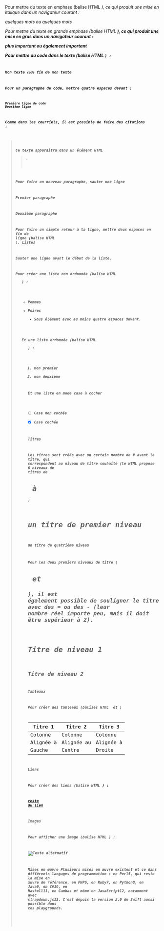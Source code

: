 Pour mettre du texte en emphase (balise HTML <em>), ce qui produit une mise en italique dans un navigateur courant :

*quelques mots* ou  _quelques mots_

Pour mettre du texte en grande emphase (balise HTML <strong>), ce qui produit une mise en gras dans un navigateur courant :

**plus important** ou __également important__

Pour mettre du code dans le texte (balise HTML <code>) :

Mon texte `code` fin de mon texte

Pour un paragraphe de code, mettre quatre espaces devant :

    Première ligne de code
    Deuxième ligne

Comme dans les courriels, il est possible de faire des citations :

> Ce texte apparaîtra dans un élément HTML <blockquote>.

Pour faire un nouveau paragraphe, sauter une ligne

Premier paragraphe

Deuxième paragraphe   

Pour faire un simple retour à la ligne, mettre deux espaces en fin de ligne (balise HTML <br>).
Listes

Sauter une ligne avant le début de la liste.

Pour créer une liste non ordonnée (balise HTML <ul>) :

* Pommes
* Poires
    * Sous élément avec au moins quatre espaces devant.
    

Et une liste ordonnée (balise HTML <ol>) :

1. mon premier
2. mon deuxième

Et une liste en mode case à cocher

- [ ] Case non cochée
- [x] Case cochée

Titres

Les titres sont créés avec un certain nombre de # avant le titre, qui correspondent au niveau de titre souhaité (le HTML propose 6 niveaux de titres de <h1> à <h6>)

# un titre de premier niveau
#### un titre de quatrième niveau

Pour les deux premiers niveaux de titre (<h1> et <h2>), il est également possible de souligner le titre avec des = ou des - (leur nombre réel importe peu, mais il doit être supérieur à 2).

Titre de niveau 1
=====================

Titre de niveau 2
-------------------

Tableaux

Pour créer des tableaux (balises HTML <tr> et <th>)

| Titre 1       |     Titre 2     |   Titre 3      |
| ------------- | -------------   | ---------      |
| Colonne       |     Colonne     |      Colonne   |
| Alignée à     |      Alignée au |     Alignée à  |
| Gauche        |      Centre     |      Droite    |

Liens

Pour créer des liens (balise HTML <a>) :

[texte du lien](url_du_lien "texte pour le titre, facultatif")

Images

Pour afficher une image (balise HTML <img>) :

![Texte alternatif](url_de_l'image "texte pour le titre, facultatif")

Mises en œuvre
Plusieurs mises en œuvre existent et ce dans différents langages de programmation : en Perl5, qui reste la mise en œuvre de référence, en PHP6, en Ruby7, en Python8, en Java9, en C#10, en Haskell11, en Gambas et même en JavaScript12, notamment avec strapdown.js13. C'est depuis la version 2.0 de Swift aussi possible dans ces playgrounds.